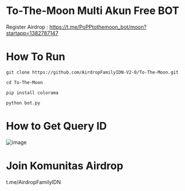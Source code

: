 # To-The-Moon Multi Akun Free BOT

Register Airdrop : https://t.me/PoPPtothemoon_bot/moon?startapp=1382787147

# How To Run
```
git clone https://github.com/AirdropFamilyIDN-V2-0/To-The-Moon.git
```
```
cd To-The-Moon
```
```
pip install colorama
```
```
python bot.py
```

# How to Get Query ID 
![image](https://github.com/user-attachments/assets/f7e5b1dd-5eb6-49a9-8ba0-2fa9ca9447f0) 


# Join Komunitas Airdrop 
t.me/AirdropFamilyIDN
